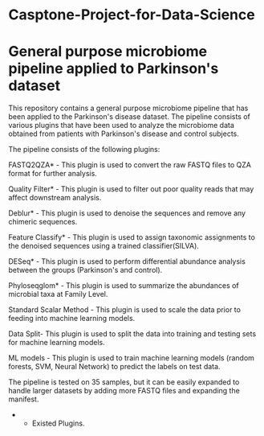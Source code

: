 # Casptone-Project-for-Data-Science
# General purpose microbiome pipeline applied to Parkinson's dataset

This repository contains a general purpose microbiome pipeline that has been applied to the Parkinson's disease dataset. The pipeline consists of various plugins that have been used to analyze the microbiome data obtained from patients with Parkinson's disease and control subjects.

The pipeline consists of the following plugins:

FASTQ2QZA* - This plugin is used to convert the raw FASTQ files to QZA format for further analysis.

Quality Filter* - This plugin is used to filter out poor quality reads that may affect downstream analysis.

Deblur* - This plugin is used to denoise the sequences and remove any chimeric sequences.

Feature Classify* - This plugin is used to assign taxonomic assignments to the denoised sequences using a trained classifier(SILVA).

DESeq* - This plugin is used to perform differential abundance analysis between the groups (Parkinson's and control).

Phyloseqglom* - This plugin is used to summarize the abundances of microbial taxa at Family Level.

Standard Scalar Method - This plugin is used to scale the data prior to feeding into machine learning models.

Data Split- This plugin is used to split the data into training and testing sets for machine learning models.

ML models - This plugin is used to train machine learning models (random forests, SVM, Neural Network) to predict the labels on test data.

The pipeline is tested on 35 samples, but it can be easily expanded to handle larger datasets by adding more FASTQ files and expanding the manifest.

* - Existed Plugins.


